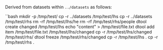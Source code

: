 Derived from datasets within `../datasets` as follows:

``bash
mkdir -p /tmp/test/
cp -r ../datasets /tmp/test/lhs
cp -r ../datasets /tmp/test/rhs
rm -rf /tmp/test/lhs/he
rm -rf /tmp/test/rhs/people
dtool create changed /tmp/test/lhs
echo "content" > /tmp/test/file.txt
dtool add item /tmp/test/file.txt /tmp/test/lhs/changed
cp -r /tmp/test/lhs/changed /tmp/test/rhs/
dtool freeze /tmp/test/rhs/changed
cp -r /tmp/test/lhs .
cp -r /tmp/test/rhs .
```